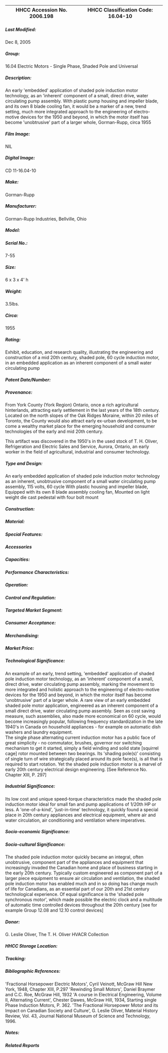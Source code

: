 | **HHCC Accession No. 2006.198** |**HHCC Classification Code:  16.04-10**|
| ----------- | ----------- |

##### Last Modified:
Dec 8, 2005

##### Group:
16.04 Electric Motors - Single Phase, Shaded Pole and Universal

##### Description:
An early 'embedded' application of shaded pole induction motor technology, as an 'inherent' component of a small, direct drive, water circulating pump assembly. With plastic pump housing and impeller blade, and its own 8 blade cooling fan, it would be a marker of a new, trend setting, much more integrated approach to the engineering of electro-motive devices for the 1950 and beyond, in which the motor itself has become 'unobtrusive' part of a larger whole, Gorman-Rupp, circa 1955

##### Film Image:
NIL

##### Digital Image:
CD 11-16.04-10

##### Make:
Gorman-Rupp

##### Manufacturer:
Gorman-Rupp Industries, Bellville, Ohio

##### Model:


##### Serial No.:
7-55

##### Size:
6  x  3 x 4' h

##### Weight:
3.5lbs.

##### Circa:
1955

##### Rating:
Exhibit, education, and research quality, illustrating the engineering and construction of a mid 20th century, shaded pole, 60 cycle induction motor, in an embedded application as an inherent component of a small water circulating pump

##### Patent Date/Number:


##### Provenance:
From York County (York Region) Ontario, once a rich agricultural hinterlands, attracting early settlement in the last years of the 18th century. Located on the north slopes of the Oak Ridges Moraine, within 20 miles of Toronto, the County would also attract early ex-urban development, to be come a wealthy market place for the emerging household and consumer technologies of the early and mid 20th century. 

This artifact was discovered in the 1950's in the used stock of T. H. Oliver, Refrigeration and Electric Sales and Service, Aurora, Ontario, an early worker in the field of agricultural, industrial and consumer technology.

##### Type and Design:
An early embedded application of shaded pole induction motor technology as an inherent, unobtrusive component of a small water circulating pump assembly, 
115 volts, 60 cycle
With plastic housing and impeller blade, 
Equipped with its own 8 blade assembly cooling fan,
Mounted on light weight die cast pedestal with four bolt mount

##### Construction:


##### Material:


##### Special Features:


##### Accessories


##### Capacities:


##### Performance Characteristics:


##### Operation:


##### Control and Regulation:


##### Targeted Market Segment:


##### Consumer Acceptance:


##### Merchandising:


##### Market Price:


##### Technological Significance:
An example of an early, trend setting, 'embedded' application of shaded pole induction motor technology, as an 'inherent' component of a small, direct drive, water circulating pump assembly, marking the movement to more integrated and holistic approach to the engineering of electro-motive devices for the 1950 and beyond, in which the motor itself has become 'unobtrusive' part of a larger whole. 
A rare view of an early embedded shaded pole motor application, engineered as an inherent component of a small direct drive, water circulating pump assembly. Seen as cost saving measure, such assemblies, also made more economical on 60 cycle, would become increasingly popular,  following frequency standardization in the late 1940's in Canada on household appliances -  for example on automatic dish washers and laundry equipment.    
The single phase alternating current induction motor has a public face of great simplicity - no commutator, brushes, governor nor switching mechanism to get it started, simply a field winding and solid state [squirrel cage] rotor mounted between two bearings. Its 'shading pole(s)' consisting of single turn of wire strategically placed around its pole face(s), is all that is required to start rotation. Yet the shaded pole induction motor is a marvel of early 20th century electrical design engineering. [See Reference No. Chapter XIII, P. 297]

##### Industrial Significance:
Its low cost and unique speed-torque characteristics made the shaded pole induction motor  ideal for small fan and pump applications of 1/20th HP or less. A 'one-of-a-kind', 'just-in-time' technology, it quickly found a special place in 20th century appliances and electrical equipment, where air and water circulation, air conditioning  and ventilation where imperatives.

##### Socio-economic Significance:


##### Socio-cultural Significance:
The shaded pole induction motor quickly became an integral, often unobtrusive, component part of the appliances and equipment that increasingly invaded the Canadian home and place of business starting in the early 20th century. Typically custom engineered as component part of a larger piece equipment to ensure air circulation and ventilation, the shaded pole induction motor has enabled much and in so doing has change much of life for Canadians, as an essential part of our 20th and 21st century technological experience.
Of equal significance is the 'shaded pole synchronous motor', which made possible the electric clock and a multitude of automatic time controlled devices throughout the 20th century [see for example Group 12.08 and 12.10 control devices]

##### Donor:
G. Leslie Oliver, The T. H. Oliver HVACR Collection

##### HHCC Storage Location:


##### Tracking:


##### Bibliographic References:
'Fractional Horsepower Electric Motors', Cyril Veinott, McGraw Hill New York, 1948, Chapter XIII, P.297
'Rewinding Small Motors', Daniel Braymer and C.C. Roe, McGraw Hill, 1932
 'A course in Electrical Engineering, Volume II, Alternating Current', Chester Dawes, McGraw Hill, 1934, Starting single Phase Induction Motors, P. 362.
'The Fractional Horsepower Motor and its Impact on Canadian Society and Culture', G. Leslie Oliver, Material History Review, Vol. 43, Journal National Museum of Science and Technology, 1996.

##### Notes:


##### Related Reports

